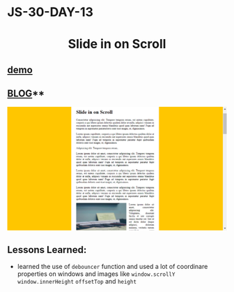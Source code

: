 # JS-30-DAY-13

<h1 align="center">Slide in on Scroll</h1>

## [demo](https://cenacrharsh.github.io/JS-30-DAY-13/)

## [BLOG](https://dev.to/cenacr007_harsh/javascript-30-day-13-337i)**

![ss.png](./ss.png)

## Lessons Learned:
- learned the use of `debouncer` function and used a lot of coordinare properties on windows and images like `window.scrollY` `window.innerHeight` `offsetTop` and `height`

